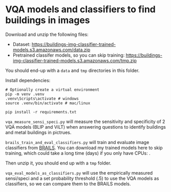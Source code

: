 # VQA models and classifiers to find buildings in images

Download and unzip the following files:
- Dataset: https://buildings-img-classifier-trained-models.s3.amazonaws.com/data.zip
- Pretrained classifer models, so you can skip training: https://buildings-img-classifier-trained-models.s3.amazonaws.com/tmp.zip 

You should end-up with a `data` and `tmp` directories in this folder.

Install dependencies:
```
# Optionally create a virtual environment
pip -m venv .venv
.venv\Scripts\activate # windows
source .venv/bin/activate # mac/linux

pip install -r requirements.txt
```

`vqa_measure_sensi_speci.py` will measure the sensitivity and specificity of 2 VQA models (BLIP and ViLT) when answering questions to identify buildings and metal buildings in pictrues.

`brails_train_and_eval_classifiers.py` will train and evaluate image classifiers from [BRAILS](https://nheri-simcenter.github.io/BRAILS-Documentation/). You can download my trained models here to skip training, which could take a long time (days) if you only have CPUs: .

Then unzip it, you should end up with a `tmp` folder.

`vqa_eval_models_as_classifiers.py` will use the empirically measured sensi/speci and a set probability threshold (.5) to use the VQA models as classifiers, so we can compare them to the BRAILS models.